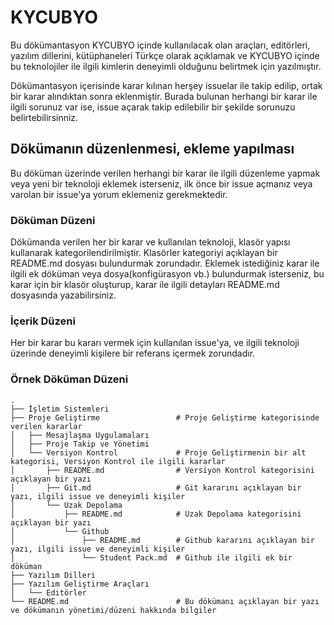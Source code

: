 # KYCUBYO
Bu dökümantasyon KYCUBYO içinde kullanılacak olan araçları, editörleri, yazılım dillerini, kütüphaneleri Türkçe olarak açıklamak ve KYCUBYO içinde bu teknolojiler ile ilgili kimlerin deneyimli olduğunu belirtmek için yazılmıştır.

Dökümantasyon içerisinde karar kılınan herşey issuelar ile takip edilip, ortak bir karar alındıktan sonra eklenmiştir. Burada bulunan herhangi bir karar ile ilgili sorunuz var ise, issue açarak takip edilebilir bir şekilde sorunuzu belirtebilirsinniz.

## Dökümanın düzenlenmesi, ekleme yapılması
Bu döküman üzerinde verilen herhangi bir karar ile ilgili düzenleme yapmak veya yeni bir teknoloji eklemek isterseniz, ilk önce bir issue açmanız veya varolan bir issue'ya yorum eklemeniz gerekmektedir.

### Döküman Düzeni
Dökümanda verilen her bir karar ve kullanılan teknoloji, klasör yapısı kullanarak kategorilendirilmiştir. Klasörler kategoriyi açıklayan bir README.md dosyası bulundurmak zorundadır. Eklemek istediğiniz karar ile ilgili ek döküman veya dosya(konfigürasyon vb.) bulundurmak isterseniz, bu karar için bir klasör oluşturup, karar ile ilgili detayları README.md dosyasında yazabilirsiniz.

### İçerik Düzeni
Her bir karar bu kararı vermek için kullanılan issue'ya, ve ilgili teknoloji üzerinde deneyimli kişilere bir referans içermek zorundadır.

### Örnek Döküman Düzeni
```
.
├── İşletim Sistemleri
├── Proje Geliştirme                 # Proje Geliştirme kategorisinde verilen kararlar
│   ├── Mesajlaşma Uygulamaları
│   ├── Proje Takip ve Yönetimi
│   └── Versiyon Kontrol             # Proje Geliştirmenin bir alt kategorisi, Versiyon Kontrol ile ilgili kararlar
│       ├── README.md                # Versiyon Kontrol kategorisini açıklayan bir yazı
│       ├── Git.md                   # Git kararını açıklayan bir yazı, ilgili issue ve deneyimli kişiler
│       └── Uzak Depolama
│           ├── README.md            # Uzak Depolama kategorisini açıklayan bir yazı
│           └── Github
│               ├── README.md        # Github kararını açıklayan bir yazı, ilgili issue ve deneyimli kişiler
│               └── Student Pack.md  # Github ile ilgili ek bir döküman
├── Yazılım Dilleri
├── Yazılım Geliştirme Araçları
│   └── Editörler
└── README.md                        # Bu dökümanı açıklayan bir yazı ve dökümanın yönetimi/düzeni hakkında bilgiler
```
